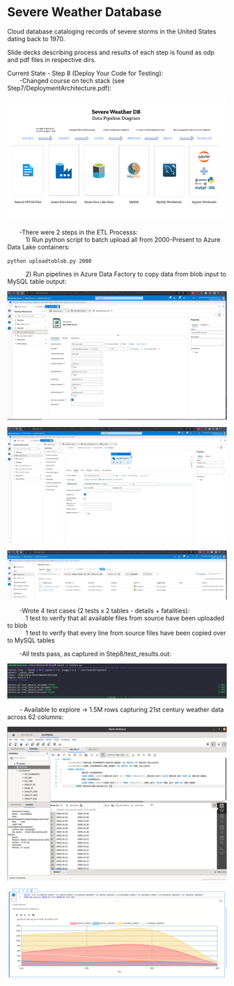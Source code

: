 # Severe Weather Database

Cloud database cataloging records of severe storms in the United States dating back to 1970.<br>

Slide decks describing process and results of each step is found as odp and pdf files in respective dirs.<br>

Current State - Step 8 (Deploy Your Code for Testing):<br>
&emsp;&emsp;-Changed course on tech stack (see Step7/DeploymentArchitecture.pdf):<br>

![alt text](https://github.com/conner-mcnicholas/SevereWeatherDB/blob/main/Step7/diagram_formats/final_archdiagram_mod.png?raw=true)

&emsp;&emsp;-There were 2 steps in the ETL Processs:<br>
&emsp;&emsp;&emsp;1) Run python script to batch upload all from 2000-Present to Azure Data Lake containers: <br>

`python uploadtoblob.py 2000`

&emsp;&emsp;&emsp;2) Run pipelines in Azure Data Factory to copy data from blob input to MySQL table output:<br>

![alt text](https://github.com/conner-mcnicholas/SevereWeatherDB/blob/main/Step8/imgs/DATASET_input_details_gz_cont.png?raw=true)<br>

![alt text](https://github.com/conner-mcnicholas/SevereWeatherDB/blob/main/Step8/imgs/CP_details_gz_cont.png?raw=true)<br>

![alt text](https://github.com/conner-mcnicholas/SevereWeatherDB/blob/main/Step8/imgs/data_factory_successful_cp.png?raw=true)<br>

&emsp;&emsp;-Wrote 4 test cases (2 tests x 2 tables - details + fatalities):<br>
&emsp;&emsp;&emsp;1 test to verify that all available files from source have been uploaded to blob<br>
&emsp;&emsp;&emsp;1 test to verify that every line from source files have been copied over to MySQL tables<br>

&emsp;&emsp;-All tests pass, as captured in Step8/test_results.out:<br>

![alt text](https://github.com/conner-mcnicholas/SevereWeatherDB/blob/main/Step8/imgs/all_tests_pass.png?raw=true)

&emsp;&emsp;- Available to explore -> 1.5M rows capturing 21st century weather data across 62 columns:<br>

![alt text](https://github.com/conner-mcnicholas/SevereWeatherDB/blob/main/Step8/imgs/mysqlworkbench_detdate.png?raw=true)

![alt text](https://github.com/conner-mcnicholas/SevereWeatherDB/blob/main/Step8/imgs/sanddance.png?raw=true)
